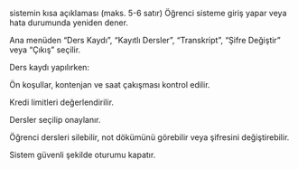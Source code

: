

sistemin kısa açıklaması (maks. 5-6 satır)
Öğrenci sisteme giriş yapar veya hata durumunda yeniden dener.

Ana menüden “Ders Kaydı”, “Kayıtlı Dersler”, “Transkript”, “Şifre Değiştir” veya “Çıkış” seçilir.

Ders kaydı yapılırken:

Ön koşullar, kontenjan ve saat çakışması kontrol edilir.

Kredi limitleri değerlendirilir.

Dersler seçilip onaylanır.

Öğrenci dersleri silebilir, not dökümünü görebilir veya şifresini değiştirebilir.

Sistem güvenli şekilde oturumu kapatır.
